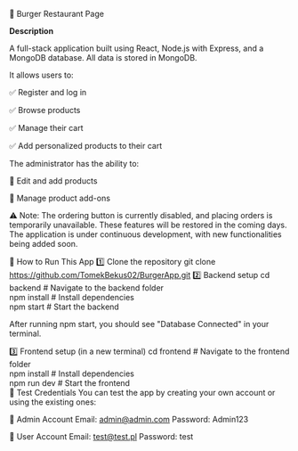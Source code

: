 🍔 Burger Restaurant Page

**Description**

A full-stack application built using React, Node.js with Express, and a MongoDB database.
All data is stored in MongoDB.


It allows users to:

✅ Register and log in

✅ Browse products

✅ Manage their cart

✅ Add personalized products to their cart


The administrator has the ability to:

🔧 Edit and add products

🔧 Manage product add-ons

⚠️ Note: The ordering button is currently disabled, and placing orders is temporarily unavailable. These features will be restored in the coming days. The application is under continuous development, with new functionalities being added soon.

🚀 How to Run This App
1️⃣ Clone the repository
git clone https://github.com/TomekBekus02/BurgerApp.git
2️⃣ Backend setup
cd backend    # Navigate to the backend folder  
npm install   # Install dependencies  
npm start     # Start the backend  

After running npm start, you should see "Database Connected" in your terminal.

3️⃣ Frontend setup (in a new terminal)
cd frontend    # Navigate to the frontend folder  
npm install    # Install dependencies  
npm run dev    # Start the frontend  
🧪 Test Credentials
You can test the app by creating your own account or using the existing ones:

👑 Admin Account
Email: admin@admin.com
Password: Admin123

👤 User Account
Email: test@test.pl
Password: test

